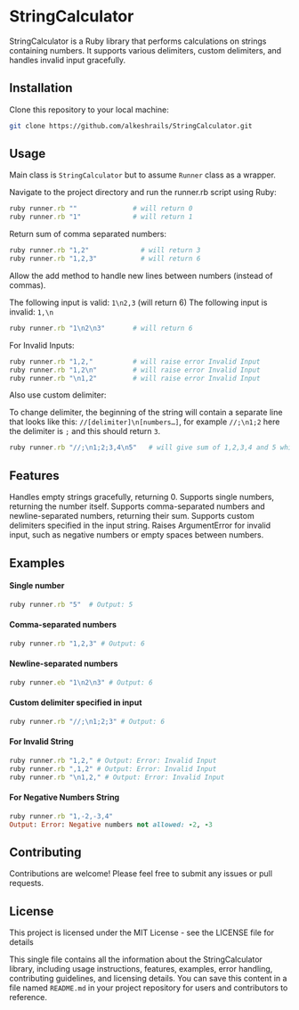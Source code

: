 # StringCalculator

StringCalculator is a Ruby library that performs calculations on strings containing numbers. It supports various delimiters, custom delimiters, and handles invalid input gracefully.

## Installation

Clone this repository to your local machine:

```bash
git clone https://github.com/alkeshrails/StringCalculator.git

```

## Usage
Main class is ```StringCalculator``` but to assume ```Runner``` class as a wrapper.

Navigate to the project directory and run the runner.rb script using Ruby:

```ruby
ruby runner.rb ""              # will return 0
ruby runner.rb "1"             # will return 1
```
Return sum of comma separated numbers:
```ruby
ruby runner.rb "1,2"             # will return 3
ruby runner.rb "1,2,3"           # will return 6
```


Allow the add method to handle new lines between numbers (instead of commas).

The following input is valid: ```1\n2,3``` (will return 6)
The following input is invalid: ```1,\n```

```ruby
ruby runner.rb "1\n2\n3"       # will return 6
```
For Invalid Inputs:
```ruby
ruby runner.rb "1,2,"          # will raise error Invalid Input
ruby runner.rb "1,2\n"         # will raise error Invalid Input
ruby runner.rb "\n1,2"         # will raise error Invalid Input
```

Also use custom delimiter:

To change delimiter, the beginning of the string will contain a separate line that looks like this: ```//[delimiter]\n[numbers…]```, for example ```//;\n1;2``` here the delimiter is ```;``` and this should return ```3```.
```ruby
ruby runner.rb "//;\n1;2;3,4\n5"   # will give sum of 1,2,3,4 and 5 which is 15.
```

## Features
Handles empty strings gracefully, returning 0.
Supports single numbers, returning the number itself.
Supports comma-separated numbers and newline-separated numbers, returning their sum.
Supports custom delimiters specified in the input string.
Raises ArgumentError for invalid input, such as negative numbers or empty spaces between numbers.


## Examples

#### Single number
```ruby
ruby runner.rb "5"  # Output: 5
```

#### Comma-separated numbers
```ruby
ruby runner.rb "1,2,3" # Output: 6
```

#### Newline-separated numbers
```ruby
ruby runner.eb "1\n2\n3" # Output: 6
```

#### Custom delimiter specified in input
```ruby
ruby runner.rb "//;\n1;2;3" # Output: 6
```

#### For Invalid String
```ruby
ruby runner.rb "1,2," # Output: Error: Invalid Input
ruby runner.rb ",1,2" # Output: Error: Invalid Input
ruby runner.rb "\n1,2," # Output: Error: Invalid Input
```

#### For Negative Numbers String
```ruby
ruby runner.rb "1,-2,-3,4"
Output: Error: Negative numbers not allowed: -2, -3
```
## Contributing
Contributions are welcome! Please feel free to submit any issues or pull requests.

## License
This project is licensed under the MIT License - see the LICENSE file for details


This single file contains all the information about the StringCalculator library, including usage instructions, features, examples, error handling, contributing guidelines, and licensing details. You can save this content in a file named `README.md` in your project repository for users and contributors to reference.
